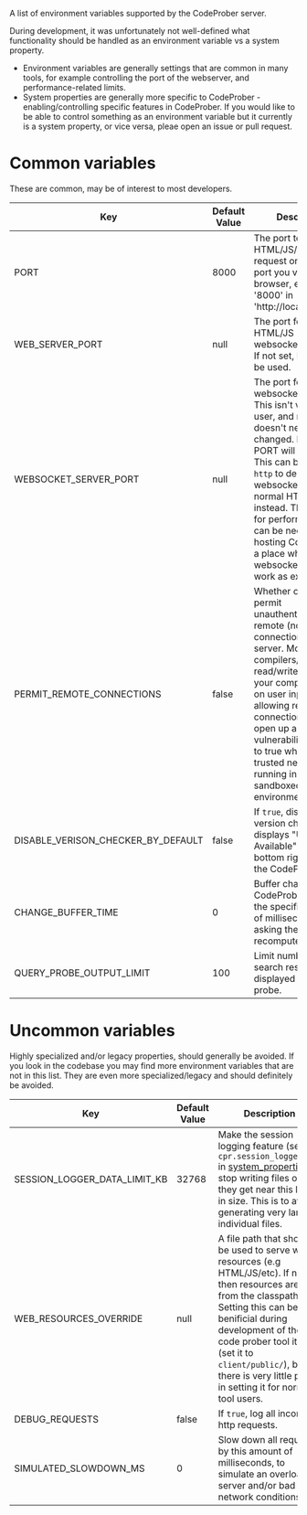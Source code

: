 A list of environment variables supported by the CodeProber server.

During development, it was unfortunately not well-defined what functionality should be handled as an environment variable vs a system property.

- Environment variables are generally settings that are common in many tools, for example controlling the port of the webserver, and performance-related limits.
- System properties are generally more specific to CodeProber - enabling/controlling specific features in CodeProber.
If you would like to be able to control something as an environment variable but it currently is a system property, or vice versa, pleae open an issue or pull request.

# Common variables
These are common, may be of interest to most developers.


| Key                                | Default Value | Description                                                                                                                                                                                                                                                                                                                                                           |
| ---------------------------------- | ------------- | --------------------------------------------------------------------------------------------------------------------------------------------------------------------------------------------------------------------------------------------------------------------------------------------------------------------------------------------------------------------- |
| PORT                               | 8000          | The port to serve HTML/JS/websocket request on. This is the port you visit in your browser, e.g the '8000' in 'http://localhost:8000'                                                                                                                                                                                                                                 |
| WEB_SERVER_PORT                    | null          | The port for for HTML/JS (non-websocket) requests. If not set, PORT will be used.                                                                                                                                                                                                                                                                                     |
| WEBSOCKET_SERVER_PORT              | null          | The port for websocket requests.  This isn't visible to the user, and normally doesn't need to be changed. If not set, PORT will be used. This can be set to `http` to delegate all websocket traffic to normal HTTP requests instead. This is worse for performance, but can be necessary if hosting CodeProber in a place where websocket doesn't work as expected. |
| PERMIT_REMOTE_CONNECTIONS          | false         | Whether or not to permit unauthenticated remote (non-local) connections to the server. Most compilers/analyzers read/write files on your computer based on user input. By allowing remote connections, you open up a potential vulnerability. Only set to true when on a trusted network, or if running inside a sandboxed environment.                               |
| DISABLE_VERISON_CHECKER_BY_DEFAULT | false         | If `true`, disable the version checker that displays "Update Available" in the bottom right corner of the CodeProber client.                                                                                                                                                                                                                                          |
| CHANGE_BUFFER_TIME                 | 0             | Buffer changes in the CodeProber client for the specified number of milliseconds before asking the server to recompute probes.                                                                                                                                                                                                                                        |
| QUERY_PROBE_OUTPUT_LIMIT           | 100           | Limit number of search results displayed in a search probe.                                                                                                                                                                                                                                                                                                           |


# Uncommon variables
Highly specialized and/or legacy properties, should generally be avoided.
If you look in the codebase you may find more environment variables that are not in this list. They are even more specialized/legacy and should definitely be avoided.

| Key                          | Default Value | Description                                                                                                                                                                                                                                                                                                       |
| ---------------------------- | ------------- | ----------------------------------------------------------------------------------------------------------------------------------------------------------------------------------------------------------------------------------------------------------------------------------------------------------------- |
| SESSION_LOGGER_DATA_LIMIT_KB | 32768         | Make the session logging feature (see `cpr.session_logger_dir` in [system_properties](system_properties.md)) stop writing files once they get near this limit in size. This is to avoid generating very large individual files.                                                                                                       |
| WEB_RESOURCES_OVERRIDE       | null          | A file path that should be used to serve web resources (e.g HTML/JS/etc). If null, then resources are read from the classpath. Setting this can be benificial during development of the code prober tool itself (set it to `client/public/`), but there is very little point in setting it for normal tool users. |
| DEBUG_REQUESTS               | false         | If `true`, log all incoming http requests.                                                                                                                                                                                                                                                                        |
| SIMULATED_SLOWDOWN_MS        | 0             | Slow down all requests by this amount of milliseconds, to simulate an overloaded server and/or bad network conditions.                                                                                                                                                                                            |
